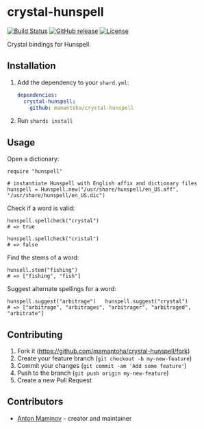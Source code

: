 # crystal-hunspell

[![Build Status](https://travis-ci.org/mamantoha/crystal-hunspell.svg?branch=master)](https://travis-ci.org/mamantoha/crystal-hunspell)
[![GitHub release](https://img.shields.io/github/release/mamantoha/crystal-hunspell.svg)](https://github.com/mamantoha/crystal-hunspell/releases)
[![License](https://img.shields.io/github/license/mamantoha/crystal-hunspell.svg)](https://github.com/mamantoha/crystal-hunspell/blob/master/LICENSE)

Crystal bindings for Hunspell.

## Installation

1. Add the dependency to your `shard.yml`:

   ```yaml
   dependencies:
     crystal-hunspell:
       github: mamantoha/crystal-hunspell
   ```

2. Run `shards install`

## Usage

Open a dictionary:

```crystal
require "hunspell"

# instantiate Hunspell with English affix and dictionary files
hunspell = Hunspell.new("/usr/share/hunspell/en_US.aff", "/usr/share/hunspell/en_US.dic")
```

Check if a word is valid:

```crystall
hunspell.spellcheck("crystal")
# => true

hunspell.spellcheck("cristal")
# => false
```

Find the stems of a word:

```crystall
hunsell.stem("fishing")
# => ["fishing", "fish"]
```

Suggest alternate spellings for a word:

```crystal
hunspell.suggest("arbitrage")	hunspell.suggest("crystal")
# => ["arbitrage", "arbitrages", "arbitrager", "arbitraged", "arbitrate"]
```

## Contributing

1. Fork it (<https://github.com/mamantoha/crystal-hunspell/fork>)
2. Create your feature branch (`git checkout -b my-new-feature`)
3. Commit your changes (`git commit -am 'Add some feature'`)
4. Push to the branch (`git push origin my-new-feature`)
5. Create a new Pull Request

## Contributors

- [Anton Maminov](https://github.com/mamantoha) - creator and maintainer
